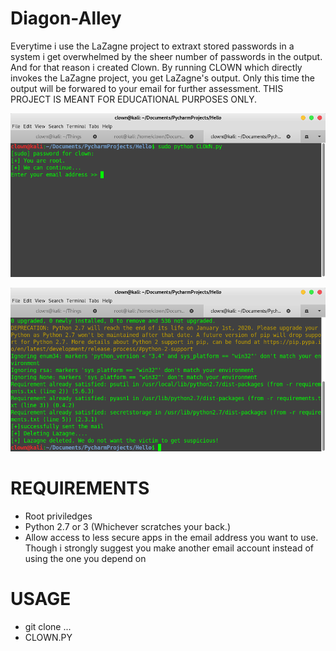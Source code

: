 # Diagon-Alley
Everytime i use the LaZagne project to extraxt stored passwords in a system i get overwhelmed by the sheer number of passwords in the output. And for that reason i created Clown. By running CLOWN which directly invokes the LaZagne project, you get LaZagne's output. Only this time the output will be forwared to your email for further assessment. THIS PROJECT IS MEANT FOR EDUCATIONAL PURPOSES ONLY. 

![](/clown-window.png)


![](/clown-window2.png)

# REQUIREMENTS

* Root priviledges         
* Python 2.7 or 3 (Whichever scratches your back.)
* Allow access to less secure apps in the email address you want to use. Though i strongly suggest you make another email account     instead of using the one you depend on

# USAGE

* git clone ...
* CLOWN.PY

           
      
